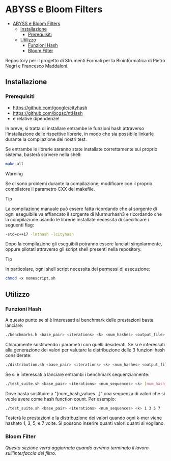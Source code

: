 # ABYSS e Bloom Filters

- [ABYSS e Bloom Filters](#abyss-e-bloom-filters)
  - [Installazione](#installazione)
    - [Prerequisiti](#prerequisiti)
  - [Utilizzo](#utilizzo)
    - [Funzioni Hash](#funzioni-hash)
    - [Bloom Filter](#bloom-filter)

Repository per il progetto di Strumenti Formali per la Bioinformatica di Pietro Negri e Francesco Maddaloni.

## Installazione

### Prerequisiti

- <https://github.com/google/cityhash>
- <https://github.com/bcgsc/ntHash>
- e relative dipendenze!

In breve, si tratta di installare entrambe le funzioni hash attraverso l'installazione delle rispettive librerie, in modo che sia possibile linkarle durante la compilazione dei nostri test.

Se entrambe le librerie saranno state installate correttamente sul proprio sistema, basterà scrivere nella shell:

```sh
make all
```

>[!WARNING]
>Se ci sono problemi durante la compilazione, modificare con il proprio compilatore il parametro CXX del makefile.

>[!TIP]
La compilazione manuale può essere fatta ricordando che al sorgente di ogni eseguibile va affiancato il sorgente di Murmurhash3 e ricordando che la compilazione usando le librerie installate necessita di specificare i seguenti flag:

``` sh
-std=c++17 -lnthash -lcityhash
```

Dopo la compilazione gli eseguibili potranno essere lanciati singolarmente, oppure pilotati attraverso gli script shell presenti nella repository.

>[!TIP]
>In particolare, ogni shell script necessita dei permessi di esecuzione:

```sh
chmod +x nomescript.sh
```

## Utilizzo

### Funzioni Hash

A questo punto se si è interessati al benchmark delle prestazioni basta lanciare:

```sh
./benchmarks.h <base_pair> <iterations> <k> <num_hashes> <output_file>
```

Chiaramente sostituendo i parametri con quelli desiderati.
Se si è interessati alla generazione dei valori per valutare la distribuzione delle 3 funzioni hash considerate:

```sh
./distribution.sh <base_pair> <iterations> <k> <num_hashes> <output_file>
```

Se si è interessati a lanciare entrambi i benchmark sequenzialmente:

```sh
./test_suite.sh <base_pair> <iterations> <num_sequences> <k> [num_hash_values...]
```

Dove basta sostituire a "[num_hash_values...]" una sequenza di valori che si vuole avere come hash function count.
Per esempio:

```sh
./test_suite.sh <base_pair> <iterations> <num_sequences> <k> 1 3 5 7
```

Testerà le prestazioni e la distribuzione dei valori quando ogni k-mer viene hashato 1, 3, 5, e 7 volte. Si possono inserire quanti valori quanti si vogliano.

### Bloom Filter

*Questa sezione verrà aggiornata quando avremo terminato il lavoro sull'interfaccia del filtro.*

